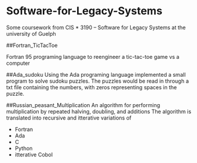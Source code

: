 # Software-for-Legacy-Systems
Some coursework from CIS * 3190 – Software for Legacy Systems at the university of Guelph


##Fortran_TicTacToe

Fortran 95 programing language to reengineer a tic-tac-toe game vs a computer

##Ada_sudoku
Using the Ada programing language implemented a small program to solve sudoku puzzles. The puzzles would be read in through a txt file containing the numbers, with zeros representing spaces in the puzzle.


##Russian_peasant_Multiplication
An algorithm for performing multiplication by repeated halving, doubling, and additions
The algorithm is translated into 
recursive and itterative variations of
- Fortran
-  Ada
-  C 
-  Python
-  itterative Cobol